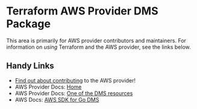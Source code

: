 # Terraform AWS Provider DMS Package

This area is primarily for AWS provider contributors and maintainers. For information on _using_ Terraform and the AWS provider, see the links below.


## Handy Links
* [Find out about contributing](../../../docs/contributing) to the AWS provider!
* AWS Provider Docs: [Home](https://registry.terraform.io/providers/hashicorp/aws/latest/docs)
* AWS Provider Docs: [One of the DMS resources](https://registry.terraform.io/providers/hashicorp/aws/latest/docs/resources/dms_certificate)
* AWS Docs: [AWS SDK for Go DMS](https://docs.aws.amazon.com/sdk-for-go/api/service/databasemigrationservice/)
